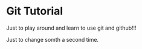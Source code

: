 # Git Tutorial

Just to play around and learn to use git and github!!!

Just to change somth a second time.
